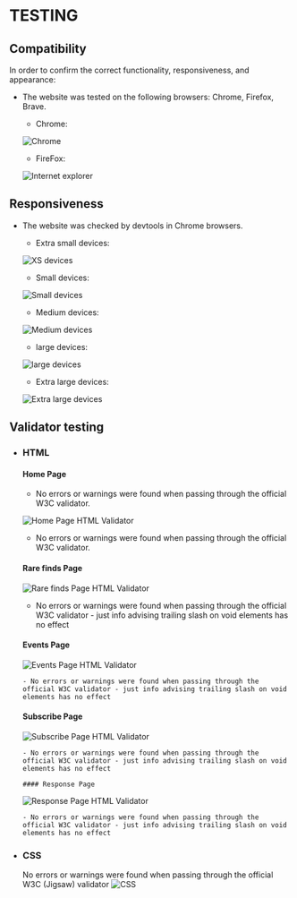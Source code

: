 
# TESTING


## Compatibility

In order to confirm the correct functionality, responsiveness, and appearance:

+ The website was tested on the following browsers: Chrome, Firefox, Brave.

    - Chrome:

    ![Chrome](screenshots/chrome-test.jpg)

    - FireFox:

    ![Internet explorer](screenshots/internet-explorer-test.jpg)


## Responsiveness


+ The website was checked by devtools in  Chrome browsers.

    - Extra small devices:

    ![XS devices](screenshots/xs-devices.jpg)

    - Small devices:

    ![Small devices](screenshots/small-devices.jpg)

    - Medium devices:

    ![Medium devices](screenshots/medium-devices.jpg)

    -  large devices:

    ![large devices](screenshots/large-devices.jpg)
    
     -  Extra large devices:

    ![Extra large devices](screenshots/xl-devices.jpg)



## Validator testing
+ ### HTML
  #### Home Page
    - No errors or warnings were found when passing through the official W3C validator.


    ![Home Page HTML Validator](screenshots/home-checker.jpg)

     - No errors or warnings were found when passing through the official W3C validator.


    
  #### Rare finds Page

    ![Rare finds Page HTML Validator](screenshots/rare-checker.jpg)

    - No errors or warnings were found when passing through the official W3C validator - just info advising trailing slash on void elements has no effect 

  #### Events Page

    ![Events Page HTML Validator](screenshots/events-checker.jpg)

      - No errors or warnings were found when passing through the official W3C validator - just info advising trailing slash on void elements has no effect 

  #### Subscribe Page

    ![Subscribe Page HTML Validator](screenshots/subscribe-checker.jpg)

      - No errors or warnings were found when passing through the official W3C validator - just info advising trailing slash on void elements has no effect 

      #### Response Page

    ![Response Page HTML Validator](screenshots/response-checker.jpg)

      - No errors or warnings were found when passing through the official W3C validator - just info advising trailing slash on void elements has no effect 
    
+ ### CSS
  No errors or warnings were found when passing through the official W3C (Jigsaw) validator 
    ![CSS](screenshots/css-checker.jpg)
